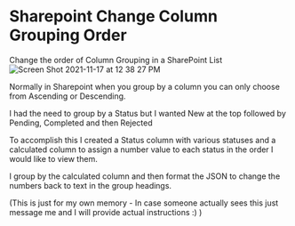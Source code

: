 # Sharepoint Change Column Grouping Order
Change the order of Column Grouping in a SharePoint List
![Screen Shot 2021-11-17 at 12 38 27 PM](https://user-images.githubusercontent.com/33647356/142253347-dd9dd39d-c8f8-428a-ab09-c6c970de6715.png)

Normally in Sharepoint when you group by a column you can only choose from Ascending or Descending.

I had the need to group by a Status but I wanted New at the top followed by Pending, Completed and then Rejected

To accomplish this I created a Status column with various statuses and a calculated column to assign a number value to each status in the order I would like to view them.

I group by the calculated column and then format the JSON to change the numbers back to text in the group headings.

(This is just for my own memory - In case someone actually sees this just message me and I will provide actual instructions :) )
